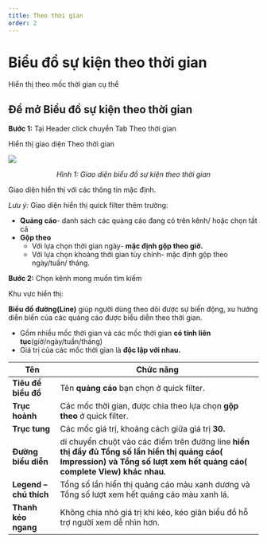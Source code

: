 ```yaml
---
title: Theo thời gian
order: 2
---
```


# Biểu đồ sự kiện theo thời gian
Hiển thị theo mốc thời gian cụ thể
## Để mở Biểu đồ sự kiện theo thời gian

**Bước 1:** Tại Header click chuyển Tab Theo thời gian

Hiển thị giao diện Theo thời gian

![](/11-image/event-chart-by-timeseries.png)

<center>

*Hình 1: Giao diện biểu đồ sự kiện theo thời gian*

</center>

Giao diện hiển thị với các thông tin mặc định.

*Lưu ý:* Giao diện hiển thị quick filter thêm trường:
* **Quảng cáo**- danh sách các quảng cáo đang có trên kênh/ hoặc chọn tất cả
* **Gộp theo**
    * Với lựa chọn thời gian ngày- **mặc định gộp theo giờ.**
    * Với lựa chọn khoảng thời gian tùy chỉnh- mặc định gộp theo ngày/tuần/ tháng.

**Bước 2:** Chọn kênh mong muốn tìm kiếm

Khu vực hiển thị:

**Biểu đồ đường(Line)** giúp người dùng theo dõi được sự biến động, xu hướng diễn biến của các quảng cáo được biểu diễn theo thời gian.
* Gồm nhiều mốc thời gian và các mốc thời gian **có tính liên tục**(giờ/ngày/tuần/tháng)
* Giá trị của các mốc thời gian là **độc lập với nhau.**


| Tên                    | Chức năng                                                                                                                                                                 |
| ---------------------- | ------------------------------------------------------------------------------------------------------------------------------------------------------------------------- |
| **Tiêu đề biểu đồ**    | Tên **quảng cáo** bạn chọn ở quick filter.                                                                                                                                |
| **Trục hoành**         | Các mốc thời gian, được chia theo lựa chọn **gộp theo** ở quick filter.                                                                                                   |
| **Trục tung**          | Các mốc giá trị, khoảng cách giữa giá trị **30.**                                                                                                                         |
| **Đường biểu diễn**    | di chuyển chuột vào các điểm trên đường line **hiển thị đầy đủ Tổng số lần hiển thị quảng cáo( Impression) và Tổng số lượt xem hết quảng cáo( complete View) khác nhau.** |
| **Legend – chú thích** | Tổng số lần hiển thị quảng cáo màu xanh dương và  Tổng số lượt xem hết quảng cáo màu xanh lá.                                                                             |
| **Thanh kéo ngang**    | Không chia nhỏ giá trị khi kéo, kéo giãn biểu đồ hỗ trợ người xem dễ nhìn hơn.                                                                                            |
